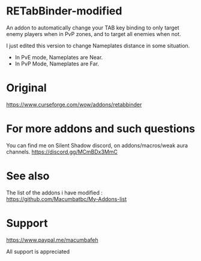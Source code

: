# RETabBinder-modified
An addon to automatically change your TAB key binding to only target enemy players when in PvP zones, and to target all enemies when not.

I just edited this version to change Nameplates distance in some situation.
- In PvE mode, Nameplates are Near.
- In PvP Mode, Nameplates are Far.

# Original
https://www.curseforge.com/wow/addons/retabbinder



# For more addons and such questions 
You can find me on Silent Shadow discord, on addons/macros/weak aura channels.
https://discord.gg/MCmBDx3MmC

 
# See also 
The list of the addons i have modified :
https://github.com/Macumbatbc/My-Addons-list

 

# Support

https://www.paypal.me/macumbafeh

All support is appreciated
